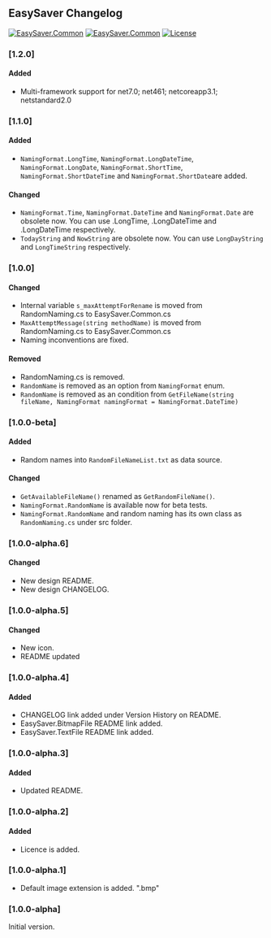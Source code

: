 ## EasySaver Changelog
[![EasySaver.Common](https://img.shields.io/nuget/v/EasySaver.Common.svg)](https://www.nuget.org/packages/EasySaver.Common/) [![EasySaver.Common](https://img.shields.io/nuget/dt/EasySaver.Common.svg)](https://www.nuget.org/packages/EasySaver.Common/) [![License](https://img.shields.io/github/license/meokullu/EasySaver.svg)](https://github.com/meokullu/EasySaver/blob/master/LICENSE)

<!--
### [Unreleased]

#### Added

#### Changed

#### Removed
-->

### [1.2.0]
#### Added
* Multi-framework support for net7.0; net461; netcoreapp3.1; netstandard2.0

### [1.1.0]
#### Added
* `NamingFormat.LongTime`, `NamingFormat.LongDateTime`, `NamingFormat.LongDate`, `NamingFormat.ShortTime`, `NamingFormat.ShortDateTime` and `NamingFormat.ShortDate`are added.

#### Changed
* `NamingFormat.Time`, `NamingFormat.DateTime` and `NamingFormat.Date` are obsolete now. You can use .LongTime, .LongDateTime and .LongDateTime respectively.
* `TodayString` and `NowString` are obsolete now. You can use `LongDayString` and `LongTimeString` respectively.

### [1.0.0]

#### Changed
* Internal variable `s_maxAttemptForRename` is moved from RandomNaming.cs to EasySaver.Common.cs
* `MaxAttemptMessage(string methodName)` is moved from RandomNaming.cs to EasySaver.Common.cs
* Naming inconventions are fixed.

#### Removed
* RandomNaming.cs is removed.
* `RandomName` is removed as an option from `NamingFormat` enum.
* `RandomName` is removed as an condition from `GetFileName(string fileName, NamingFormat namingFormat = NamingFormat.DateTime)`

### [1.0.0-beta]
#### Added
* Random names into `RandomFileNameList.txt` as data source.

#### Changed
* `GetAvailableFileName()` renamed as `GetRandomFileName()`.
* `NamingFormat.RandomName` is available now for beta tests.
* `NamingFormat.RandomName` and random naming has its own class as `RandomNaming.cs` under src folder.

### [1.0.0-alpha.6]

#### Changed
* New design README.
* New design CHANGELOG.

### [1.0.0-alpha.5]

#### Changed
* New icon.
* README updated

### [1.0.0-alpha.4]

#### Added
* CHANGELOG link added under Version History on README.
* EasySaver.BitmapFile README link added.
* EasySaver.TextFile README link added.

### [1.0.0-alpha.3]

#### Added
* Updated README.

### [1.0.0-alpha.2]

#### Added
* Licence is added.

### [1.0.0-alpha.1]
* Default image extension is added. ".bmp"

### [1.0.0-alpha]
Initial version.